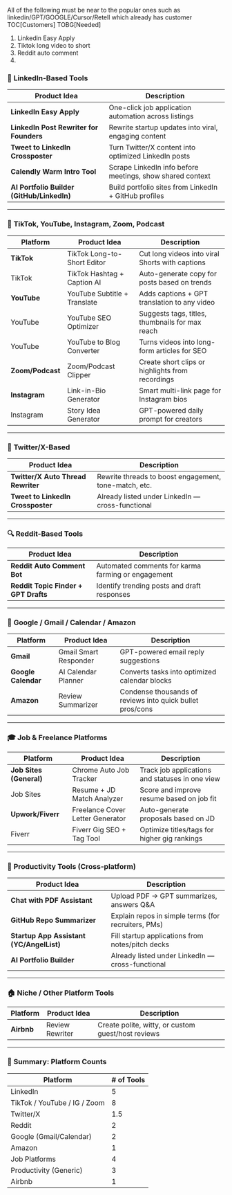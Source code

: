 All of the following must be near to the popular ones such as linkedin/GPT/GOOGLE/Cursor/Retell which already has customer TOC[Customers] TOBG[Needed]

1. Linkedin Easy Apply
2. Tiktok long video to short
3. Reddit auto comment
4. 



### 🔗 **LinkedIn-Based Tools**

| Product Idea                               | Description                                               |
| ------------------------------------------ | --------------------------------------------------------- |
| **LinkedIn Easy Apply**                    | One-click job application automation across listings      |
| **LinkedIn Post Rewriter for Founders**    | Rewrite startup updates into viral, engaging content      |
| **Tweet to LinkedIn Crossposter**          | Turn Twitter/X content into optimized LinkedIn posts      |
| **Calendly Warm Intro Tool**               | Scrape LinkedIn info before meetings, show shared context |
| **AI Portfolio Builder (GitHub/LinkedIn)** | Build portfolio sites from LinkedIn + GitHub profiles     |

---

### 🎥 **TikTok, YouTube, Instagram, Zoom, Podcast**

| Platform         | Product Idea                 | Description                                      |
| ---------------- | ---------------------------- | ------------------------------------------------ |
| **TikTok**       | TikTok Long-to-Short Editor  | Cut long videos into viral Shorts with captions  |
| TikTok           | TikTok Hashtag + Caption AI  | Auto-generate copy for posts based on trends     |
| **YouTube**      | YouTube Subtitle + Translate | Adds captions + GPT translation to any video     |
| YouTube          | YouTube SEO Optimizer        | Suggests tags, titles, thumbnails for max reach  |
| YouTube          | YouTube to Blog Converter    | Turns videos into long-form articles for SEO     |
| **Zoom/Podcast** | Zoom/Podcast Clipper         | Create short clips or highlights from recordings |
| **Instagram**    | Link-in-Bio Generator        | Smart multi-link page for Instagram bios         |
| Instagram        | Story Idea Generator         | GPT-powered daily prompt for creators            |

---

### 🧵 **Twitter/X-Based**

| Product Idea                       | Description                                           |
| ---------------------------------- | ----------------------------------------------------- |
| **Twitter/X Auto Thread Rewriter** | Rewrite threads to boost engagement, tone-match, etc. |
| **Tweet to LinkedIn Crossposter**  | Already listed under LinkedIn — cross-functional      |

---

### 🔍 **Reddit-Based Tools**

| Product Idea                         | Description                                        |
| ------------------------------------ | -------------------------------------------------- |
| **Reddit Auto Comment Bot**          | Automated comments for karma farming or engagement |
| **Reddit Topic Finder + GPT Drafts** | Identify trending posts and draft responses        |

---

### 📧 **Google / Gmail / Calendar / Amazon**

| Platform            | Product Idea          | Description                                               |
| ------------------- | --------------------- | --------------------------------------------------------- |
| **Gmail**           | Gmail Smart Responder | GPT-powered email reply suggestions                       |
| **Google Calendar** | AI Calendar Planner   | Converts tasks into optimized calendar blocks             |
| **Amazon**          | Review Summarizer     | Condense thousands of reviews into quick bullet pros/cons |

---

### 🎓 **Job & Freelance Platforms**

| Platform                | Product Idea                     | Description                                     |
| ----------------------- | -------------------------------- | ----------------------------------------------- |
| **Job Sites (General)** | Chrome Auto Job Tracker          | Track job applications and statuses in one view |
| Job Sites               | Resume + JD Match Analyzer       | Score and improve resume based on job fit       |
| **Upwork/Fiverr**       | Freelance Cover Letter Generator | Auto-generate proposals based on JD             |
| Fiverr                  | Fiverr Gig SEO + Tag Tool        | Optimize titles/tags for higher gig rankings    |

---

### 📂 **Productivity Tools (Cross-platform)**

| Product Idea                             | Description                                         |
| ---------------------------------------- | --------------------------------------------------- |
| **Chat with PDF Assistant**              | Upload PDF → GPT summarizes, answers Q\&A           |
| **GitHub Repo Summarizer**               | Explain repos in simple terms (for recruiters, PMs) |
| **Startup App Assistant (YC/AngelList)** | Fill startup applications from notes/pitch decks    |
| **AI Portfolio Builder**                 | Already listed under LinkedIn — cross-functional    |

---

### 🏠 **Niche / Other Platform Tools**

| Platform   | Product Idea    | Description                                        |
| ---------- | --------------- | -------------------------------------------------- |
| **Airbnb** | Review Rewriter | Create polite, witty, or custom guest/host reviews |

---

### 🧠 Summary: Platform Counts

| Platform                     | # of Tools |
| ---------------------------- | ---------- |
| LinkedIn                     | 5          |
| TikTok / YouTube / IG / Zoom | 8          |
| Twitter/X                    | 1.5        |
| Reddit                       | 2          |
| Google (Gmail/Calendar)      | 2          |
| Amazon                       | 1          |
| Job Platforms                | 4          |
| Productivity (Generic)       | 3          |
| Airbnb                       | 1          |
